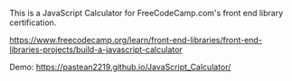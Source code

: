 This is a JavaScript Calculator for FreeCodeCamp.com's front end library certification.

https://www.freecodecamp.org/learn/front-end-libraries/front-end-libraries-projects/build-a-javascript-calculator

Demo: https://pastean2219.github.io/JavaScript_Calculator/